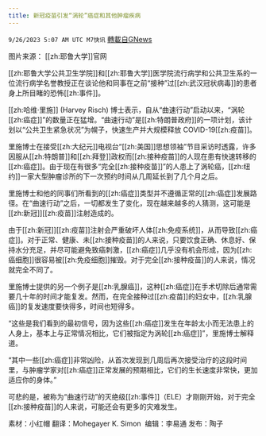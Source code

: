 ```yaml
---
title: 新冠疫苗引发“涡轮”癌症和其他肿瘤疾病
---
```

`9/26/2023 5:07 AM UTC M7快讯` [轉載自GNews](https://gnews.org/articles/1741196)

图片来源： [[zh:耶鲁大学]]官网

[[zh:耶鲁大学公共卫生学院]]和[[zh:耶鲁大学]]医学院流行病学和公共卫生系的一位流行病学名誉教授正在谈论他和同事在之前“接种”过[[zh:武汉冠状病毒]]的患者身上所目睹的恐怖[[zh:事件]]。

[[zh:哈维·里施]] (Harvey Risch) 博士表示，自从“曲速行动”启动以来，“涡轮[[zh:癌症]]”的数量正在猛增。“曲速行动”是[[zh:特朗普政府]]的一项计划，该计划以“公共卫生紧急状况”为幌子，快速生产并大规模释放 COVID-19[[zh:疫苗]]。

里施博士在接受[[zh:大纪元]]电视台“[[zh:美国]]思想领袖”节目采访时透露，许多因服从[[zh:特朗普]]和[[zh:拜登]]政权而[[zh:接种疫苗]]的人现在患有快速转移的[[zh:癌症]]。由于现在有很多“完全[[zh:接种疫苗]]”的人患上了涡轮癌，[[zh:纽约]]一家大型肿瘤诊所的下一次预约时间从几周延长到了几个月之后。
 
里施博士和他的同事们所看到的[[zh:癌症]]类型并不遵循正常的[[zh:癌症]]发展路径。在“曲速行动”之后，一切都发生了变化，现在越来越多的人猜测，这可能是[[zh:新冠]][[zh:疫苗]]注射造成的。 

由于[[zh:新冠]][[zh:疫苗]]注射会严重破坏人体[[zh:免疫系统]]，从而导致[[zh:癌症]]。对于正常、健康、未[[zh:接种疫苗]]的人来说，只要饮食正确、休息好、保持水分充足，并尽可能避免致癌刺激，[[zh:癌症]]几乎没有机会形成，因为[[zh:癌细胞]]很容易被[[zh:免疫细胞]]摧毁。对于完全[[zh:接种疫苗]]的人来说，情况就完全不同了。 

里施博士提供的另一个例子是[[zh:乳腺癌]]，这种[[zh:癌症]]在手术切除后通常需要几十年的时间才能复发。然而，在完全接种过[[zh:疫苗]]的妇女中，[[zh:乳腺癌]]的复发速度要快得多，时间也短得多。 

“这些是我们看到的最初信号，因为这些[[zh:癌症]]发生在年龄太小而无法患上的人身上，基本上与正常情况相比，它们被指定为涡轮[[zh:癌症]]”，里施博士解释道。

“其中一些[[zh:癌症]]非常凶险，从首次发现到几周后再次接受治疗的这段时间里，与肿瘤学家对[[zh:癌症]]正常发展的预期相比，它们的生长速度非常快，更加适应你的身体。”

可悲的是，被称为“曲速行动”的灭绝级[[zh:事件]]（ELE）才刚刚开始，对于完全[[zh:接种疫苗]]的人来说，可能还会有更多的灾难发生。


素材：小红帽  翻译：Mohegayer K. Simon   编辑：李易通  发布：陶子

